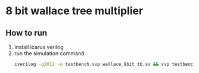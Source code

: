 # 8 bit wallace tree multiplier
## How to run
1. install icarus verilog
2. run the simulation command 
    ```bash
    iverilog -g2012 -o testbench.vvp wallace_8bit_tb.sv && vvp testbench.vvp
    ```